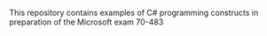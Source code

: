 This repository contains examples of C# programming constructs in preparation of the Microsoft exam 70-483